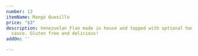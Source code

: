 ```yaml
---
number: 13
itemName: Mango Quesillo
price: "$3"
description: Venezuelan Flan made in house and topped with optional homemade mango
  sauce. Gluten free and delicious!
addOn: ''

---
```

